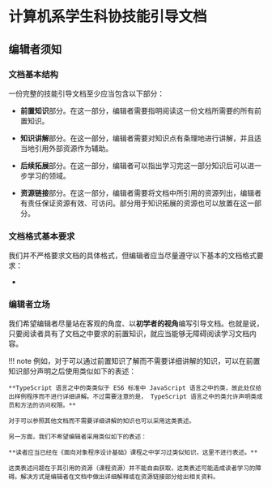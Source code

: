# 计算机系学生科协技能引导文档

## 编辑者须知

### 文档基本结构

一份完整的技能引导文档至少应当包含以下部分：

- **前置知识**部分。在这一部分，编辑者需要指明阅读这一份文档所需要的所有前置知识。

- **知识讲解**部分。在这一部分，编辑者需要对知识点有条理地进行讲解，并且适当地引用外部资源作为辅助。

- **后续拓展**部分。在这一部分，编辑者可以指出学习完这一部分知识后可以进一步学习的领域。

- **资源链接**部分。在这一部分，编辑者需要将文档中所引用的资源列出，编辑者有责任保证资源有效、可访问。部分用于知识拓展的资源也可以放置在这一部分。

### 文档格式基本要求

我们并不严格要求文档的具体格式，但编辑者应当尽量遵守以下基本的文档格式要求：

- 

### 编辑者立场

我们希望编辑者尽量站在客观的角度、以**初学者的视角**编写引导文档。也就是说，只要阅读者具有了文档之中要求的前置知识，就应当能够无障碍阅读学习文档内容。

!!! note
    例如，对于可以通过前置知识了解而不需要详细讲解的知识，可以在前置知识部分声明之后使用类似如下的表述：

    **TypeScript 语言之中的类类似于 ES6 标准中 JavaScript 语言之中的类，故此处仅给出样例程序而不进行详细讲解。不过需要注意的是， TypeScript 语言之中的类允许声明类成员和方法的访问权限。**

    对于可以参照其他文档而不需要详细讲解的知识也可以采用这类表述。

    另一方面，我们不希望编辑者采用类似如下的表述：

    **读者应当已经在《面向对象程序设计基础》课程之中学习过类似知识，这里不进行表述。**

    这类表述问题在于其引用的资源（课程资源）并不能自由获取，这类表述可能造成读者学习的障碍。解决方式是编辑者在文档中做出详细解释或在资源链接部分给出相关资料。